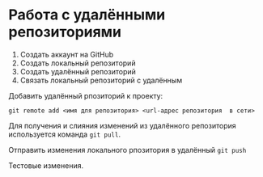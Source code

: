 # Работа с удалёнными репозиториями

1. Создать аккаунт на GitHub
2. Создать локальный репозиторий
3. Создать удалённый репозиторий
4. Связать локальный репозиторий с удалённым

Добавить удалённый рпозиторий к проекту:
```
git remote add <имя для репозитория> <url-адрес репозитория  в сети>
```
Для получения и слияния изменений из удалённого репозитория используется команда `git pull`.

Отправить изменения локального рпозитория в удалённый `git push`

Тестовые изменения.
